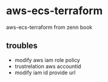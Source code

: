 # aws-ecs-terraform
aws-ecs-terraform from zenn book

## troubles

- modify aws iam role policy
- trustrelation aws accountid
- modify iam id provide url
